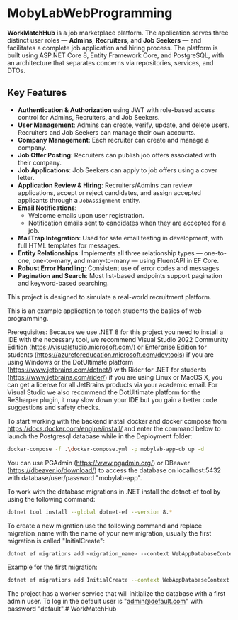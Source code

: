 # MobyLabWebProgramming

**WorkMatchHub** is a job marketplace platform. The application serves three distinct user roles — **Admins**, **Recruiters**, and **Job Seekers** — and facilitates a complete job application and hiring process. The platform is built using ASP.NET Core 8, Entity Framework Core, and PostgreSQL, with an architecture that separates concerns via repositories, services, and DTOs.

## Key Features

- **Authentication & Authorization** using JWT with role-based access control for Admins, Recruiters, and Job Seekers.
- **User Management**: Admins can create, verify, update, and delete users. Recruiters and Job Seekers can manage their own accounts.
- **Company Management**: Each recruiter can create and manage a company.
- **Job Offer Posting**: Recruiters can publish job offers associated with their company.
- **Job Applications**: Job Seekers can apply to job offers using a cover letter.
- **Application Review & Hiring**: Recruiters/Admins can review applications, accept or reject candidates, and assign accepted applicants through a `JobAssignment` entity.
- **Email Notifications**:
  - Welcome emails upon user registration.
  - Notification emails sent to candidates when they are accepted for a job.
- **MailTrap Integration**: Used for safe email testing in development, with full HTML templates for messages.
- **Entity Relationships**: Implements all three relationship types — one-to-one, one-to-many, and many-to-many — using FluentAPI in EF Core.
- **Robust Error Handling**: Consistent use of error codes and messages.
- **Pagination and Search**: Most list-based endpoints support pagination and keyword-based searching.

This project is designed to simulate a real-world recruitment platform.

This is an example application to teach students the basics of web programming.

Prerequisites:
Because we use .NET 8 for this project you need to install a IDE with the necessary tool, we recommend Visual Studio 2022 Community Edition (https://visualstudio.microsoft.com/) or Enterprise Edition for students (https://azureforeducation.microsoft.com/devtools) if you are using Windows or the DotUltimate platform (https://www.jetbrains.com/dotnet/) with Rider for .NET for students (https://www.jetbrains.com/rider/) if you are using Linux or MacOS X, you can get a license for all JetBrains products via your academic email. For Visual Studio we also recommend the DotUltimate platform for the ReSharper plugin, it may slow down your IDE but you gain a better code suggestions and safety checks. 

To start working with the backend install docker and docker compose from https://docs.docker.com/engine/install/ and enter the command below to launch the Postgresql database while in the Deployment folder:

```sh
docker-compose -f .\docker-compose.yml -p mobylab-app-db up -d
```

You can use PGAdmin (https://www.pgadmin.org/) or DBeaver (https://dbeaver.io/download/) to access the database on localhost:5432 with database/user/password "mobylab-app". 

To work with the database migrations in .NET install the dotnet-ef tool by using the following command:

```sh
dotnet tool install --global dotnet-ef --version 8.*
```

To create a new migration use the following command and replace migration_name with the name of your new migration, usually the first migration is called "InitialCreate":

```sh
dotnet ef migrations add <migration_name> --context WebAppDatabaseContext --project .\MobyLabWebProgramming.Infrastructure --startup-project .\MobyLabWebProgramming.Backend
```

Example for the first migration:

```sh
dotnet ef migrations add InitialCreate --context WebAppDatabaseContext --project .\MobyLabWebProgramming.Infrastructure --startup-project .\MobyLabWebProgramming.Backend
```

The project has a worker service that will initialize the database with a first admin user. To log in the default user is "admin@default.com" with password "default".#   W o r k M a t c h H u b 
 
 
